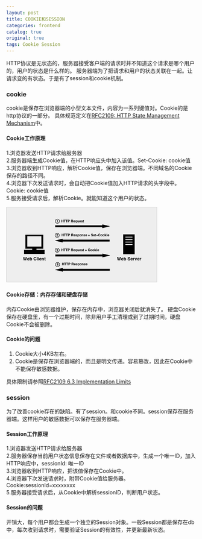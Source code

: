 ```yaml
---
layout: post
title: COOKIE和SESSION
categories: frontend
catalog: true
original: true
tags: Cookie Session
---
```


HTTP协议是无状态的，服务器接受客户端的请求时并不知道这个请求是哪个用户的，用户的状态是什么样的。
服务器端为了把请求和用户的状态关联在一起。让请求变的有状态。于是有了session和cookie机制。

### cookie
cookie是保存在浏览器端的小型文本文件，内容为一系列键值对。Cookie的是http协议的一部分。
具体规范定义在[RFC2109: HTTP State Management Mechanism](https://www.ietf.org/rfc/rfc2109.txt)中。

#### Cookie工作原理  
1.浏览器发送HTTP请求给服务器  
2.服务器端生成Cookie值，在HTTP响应头中加入该值。Set-Cookie: cookie值  
3.浏览器收到HTTP响应，解析Cookie值，保存在浏览器端。不同域名的Cookie保存的路径不同。  
4.浏览器下次发送请求时，会自动把Cookie值加入HTTP请求的头字段中。Cookie: cookie值  
5.服务接受请求后，解析Cookie。就能知道这个用户的状态。  

![Cookie工作原理](/static/images/frontend/cookie.png)

#### Cookie存储：内存存储和硬盘存储
内存Cookie由浏览器维护，保存在内存中，浏览器关闭后就消失了。
硬盘Cookie保存在硬盘里，有一个过期时间，除非用户手工清理或到了过期时间，硬盘Cookie不会被删除。

#### Cookie的问题
1. Cookie大小4KB左右。
2. Cookie是保存在浏览器端的，而且是明文传递。容易篡改，因此在Cookie中不能保存敏感数据。

具体限制请参照[RFC2109 6.3 Implementation Limits](https://www.ietf.org/rfc/rfc2109.txt)

### session
为了改善cookie存在的缺陷。有了session。和cookie不同。session保存在服务器端。这样用户的敏感数据可以保存在服务器端。

#### Session工作原理  
1.浏览器发送HTTP请求给服务器  
2.服务器保存当前用户状态信息保存在文件或者数据库中，生成一个唯一ID，加入HTTP响应中，sessionId: 唯一ID  
3.浏览器收到HTTP响应，把该值保存在Cookie中。  
4.浏览器下次发送请求时，附带Cookie值给服务器。Cookie:sessionId=xxxxxxxx  
5.服务器接受请求后，从Cookie中解析sessionID，判断用户状态。  

#### Session的问题
开销大，每个用户都会生成一个独立的Session对象。一般Session都是保存在db中，每次收到请求时，需要验证Session的有效性，并更新最新状态。
